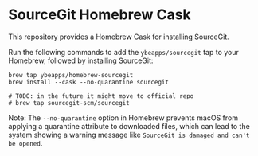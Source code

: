 # SourceGit Homebrew Cask

This repository provides a Homebrew Cask for installing SourceGit.

Run the following commands to add the `ybeapps/sourcegit` tap to your Homebrew, followed by installing SourceGit:

```shell
brew tap ybeapps/homebrew-sourcegit
brew install --cask --no-quarantine sourcegit

# TODO: in the future it might move to official repo
# brew tap sourcegit-scm/sourcegit
```

Note: The `--no-quarantine` option in Homebrew prevents macOS from applying a quarantine attribute to downloaded files, which can lead to the system showing a warning message like `SourceGit is damaged and can't be opened`.
